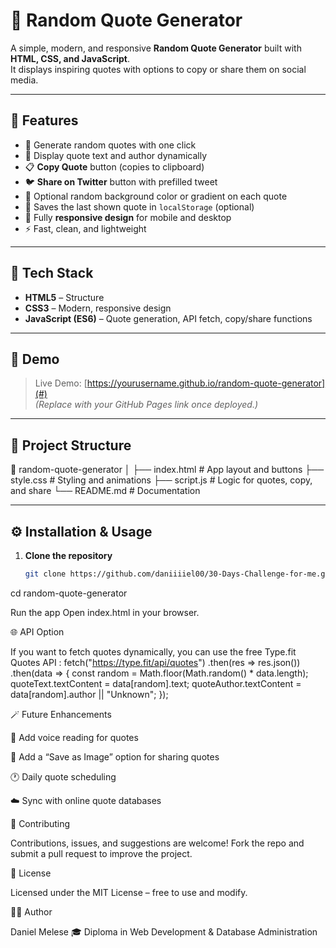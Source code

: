 # 💬 Random Quote Generator

A simple, modern, and responsive **Random Quote Generator** built with **HTML, CSS, and JavaScript**.  
It displays inspiring quotes with options to copy or share them on social media.

---

## 🚀 Features

- 🔁 Generate random quotes with one click
- 🧠 Display quote text and author dynamically
- 📋 **Copy Quote** button (copies to clipboard)
- 🐦 **Share on Twitter** button with prefilled tweet
- 🌈 Optional random background color or gradient on each quote
- 💾 Saves the last shown quote in `localStorage` (optional)
- 📱 Fully **responsive design** for mobile and desktop
- ⚡ Fast, clean, and lightweight

---

## 🧩 Tech Stack

- **HTML5** – Structure
- **CSS3** – Modern, responsive design
- **JavaScript (ES6)** – Quote generation, API fetch, copy/share functions

---

## 🎨 Demo

> Live Demo: [https://yourusername.github.io/random-quote-generator](#)  
> _(Replace with your GitHub Pages link once deployed.)_

---

## 📂 Project Structure

📁 random-quote-generator
│
├── index.html # App layout and buttons
├── style.css # Styling and animations
├── script.js # Logic for quotes, copy, and share
└── README.md # Documentation

---

## ⚙️ Installation & Usage

1. **Clone the repository**

   ```bash
   git clone https://github.com/daniiiiel00/30-Days-Challenge-for-me.git


   ```

cd random-quote-generator

Run the app
Open index.html in your browser.

🌐 API Option

If you want to fetch quotes dynamically, you can use the free Type.fit Quotes API
:
fetch("https://type.fit/api/quotes")
.then(res => res.json())
.then(data => {
const random = Math.floor(Math.random() \* data.length);
quoteText.textContent = data[random].text;
quoteAuthor.textContent = data[random].author || "Unknown";
});

🪄 Future Enhancements

🎤 Add voice reading for quotes

📸 Add a “Save as Image” option for sharing quotes

🕐 Daily quote scheduling

☁️ Sync with online quote databases

🤝 Contributing

Contributions, issues, and suggestions are welcome!
Fork the repo and submit a pull request to improve the project.

📜 License

Licensed under the MIT License – free to use and modify.

👨‍💻 Author

Daniel Melese
🎓 Diploma in Web Development & Database Administration
